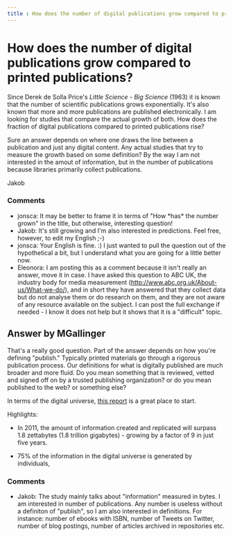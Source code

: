 ```yaml
---
title : How does the number of digital publications grow compared to printed publications?
---
```

How does the number of digital publications grow compared to printed publications?
=====================
Since Derek de Solla Price's *Little Science - Big Science* (1963) it is
known that the number of scientific publications grows exponentially.
It's also known that more and more publications are published
electronically. I am looking for studies that compare the actual growth
of both. How does the fraction of digital publications compared to
printed publications rise?

Sure an answer depends on where one draws the line between a publication
and just any digital content. Any actual studies that try to measure the
growth based on some definition? By the way I am not interested in the
amout of information, but in the number of publications because
libraries primarily collect publications.

Jakob

### Comments ###
* jonsca: It may be better to frame it in terms of "How \*has\* the number grown"
in the title, but otherwise, interesting question!
* Jakob: It's still growing and I'm also interested in predictions. Feel free,
however, to edit my English ;-)
* jonsca: Your English is fine. :) I just wanted to pull the question out of the
hypothetical a bit, but I understand what you are going for a little
better now.
* Eleonora: I am posting this as a comment because it isn't really an answer, move
it in case. I have asked this question to ABC UK, the industry body for
media measurement (http://www.abc.org.uk/About-us/What-we-do/), and in
short they have answered that they collect data but do not analyse them
or do research on them, and they are not aware of any resource available
on the subject. I can post the full exchange if needed - I know it does
not help but it shows that it is a "difficult" topic.


Answer by MGallinger
----------------
That's a really good question. Part of the answer depends on how you're
defining "publish." Typically printed materials go through a rigorous
publication process. Our definitions for what is digitally published are
much broader and more fluid. Do you mean something that is reviewed,
vetted and signed off on by a trusted publishing organization? or do you
mean published to the web? or something else?

In terms of the digital universe, [this
report](http://www.emc.com/collateral/analyst-reports/idc-extracting-value-from-chaos-ar.pdf)
is a great place to start.

Highlights:

-   In 2011, the amount of information created and replicated will
    surpass 1.8 zettabytes (1.8 trillion gigabytes) - growing by a
    factor of 9 in just five years.

-   75% of the information in the digital universe is generated by
    individuals,



### Comments ###
* Jakob: The study mainly talks about "information" measured in bytes. I am
interested in number of publications. Any number is useless without a
definiton of "publish", so I am also interested in definitions. For
instance: number of ebooks with ISBN, number of Tweets on Twitter,
number of blog postings, number of articles archived in repositories
etc.

